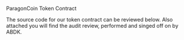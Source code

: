 ParagonCoin Token Contract

The source code for our token contract can be reviewed below. 
Also attached you will find the audit review, performed and singed off on by ABDK.
